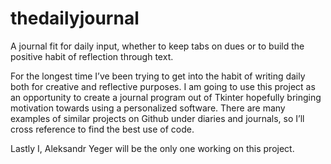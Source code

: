 # thedailyjournal
A journal fit for daily input, whether to keep tabs on dues or to build the positive habit of reflection through text.

For the longest time I’ve been trying to get into the habit of writing daily both for creative and reflective purposes. I am going to use this project as an opportunity to create a journal program out of Tkinter hopefully bringing motivation towards using a personalized software. There are many examples of similar projects on Github under diaries and journals, so I’ll cross reference to find the best use of code.
    
Lastly I, Aleksandr Yeger will be the only one working on this project.
